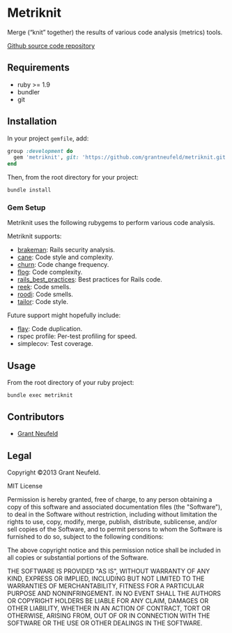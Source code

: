 # Metriknit

Merge (“knit” together) the results of various code analysis (metrics) tools.

[Github source code repository](https://github.com/grantneufeld/metriknit)

## Requirements

* ruby >= 1.9
* bundler
* git

## Installation

In your project `gemfile`, add:

```ruby
group :development do
  gem 'metriknit', git: 'https://github.com/grantneufeld/metriknit.git', require: false
end
```

Then, from the root directory for your project:

    bundle install

### Gem Setup

Metriknit uses the following rubygems to perform various code analysis.

Metriknit supports:
* [brakeman](http://brakemanscanner.org/): Rails security analysis.
* [cane](https://github.com/square/cane): Code style and complexity.
* [churn](https://github.com/danmayer/churn): Code change frequency.
* [flog](https://github.com/seattlerb/flog): Code complexity.
* [rails_best_practices](https://github.com/railsbp/rails_best_practices): Best practices for Rails code.
* [reek](https://github.com/troessner/reek): Code smells.
* [roodi](https://github.com/martinjandrews/roodi): Code smells.
* [tailor](https://github.com/turboladen/tailor): Code style.

Future support might hopefully include:
* [flay](https://github.com/seattlerb/flay): Code duplication.
* rspec profile: Per-test profiling for speed.
* simplecov: Test coverage.

## Usage

From the root directory of your ruby project:

    bundle exec metriknit

## Contributors

* [Grant Neufeld](https://github.com/grantneufeld)

## Legal

Copyright ©2013 Grant Neufeld.

MIT License

Permission is hereby granted, free of charge, to any person obtaining
a copy of this software and associated documentation files (the
"Software"), to deal in the Software without restriction, including
without limitation the rights to use, copy, modify, merge, publish,
distribute, sublicense, and/or sell copies of the Software, and to
permit persons to whom the Software is furnished to do so, subject to
the following conditions:

The above copyright notice and this permission notice shall be
included in all copies or substantial portions of the Software.

THE SOFTWARE IS PROVIDED "AS IS", WITHOUT WARRANTY OF ANY KIND,
EXPRESS OR IMPLIED, INCLUDING BUT NOT LIMITED TO THE WARRANTIES OF
MERCHANTABILITY, FITNESS FOR A PARTICULAR PURPOSE AND
NONINFRINGEMENT. IN NO EVENT SHALL THE AUTHORS OR COPYRIGHT HOLDERS BE
LIABLE FOR ANY CLAIM, DAMAGES OR OTHER LIABILITY, WHETHER IN AN ACTION
OF CONTRACT, TORT OR OTHERWISE, ARISING FROM, OUT OF OR IN CONNECTION
WITH THE SOFTWARE OR THE USE OR OTHER DEALINGS IN THE SOFTWARE.
